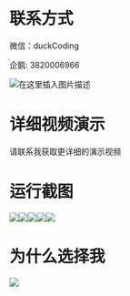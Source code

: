 # 联系方式

微信：duckCoding

企鹅: 3820006966

![在这里插入图片描述](http://upload.cxycsx.vip/91ab4bcb4f2c4c6db86365bb6d6e9c62.jpeg)

# 详细视频演示

请联系我获取更详细的演示视频

# 运行截图

![](http://www.bysj52.com/uploadfile/ueditor/image/202306/%E6%AF%95%E8%AE%BEspringboot234%E5%9F%BA%E4%BA%8ESpringBoot%E7%9A%84%E7%96%97%E5%85%BB%E9%99%A2%E7%AE%A1%E7%90%86%E7%B3%BB%E7%BB%9F%E7%9A%84%E6%AF%95%E4%B8%9A%E8%AE%BE%E8%AE%A1/5.png)![](http://www.bysj52.com/uploadfile/ueditor/image/202306/%E6%AF%95%E8%AE%BEspringboot234%E5%9F%BA%E4%BA%8ESpringBoot%E7%9A%84%E7%96%97%E5%85%BB%E9%99%A2%E7%AE%A1%E7%90%86%E7%B3%BB%E7%BB%9F%E7%9A%84%E6%AF%95%E4%B8%9A%E8%AE%BE%E8%AE%A1/3.png)![](http://www.bysj52.com/uploadfile/ueditor/image/202306/%E6%AF%95%E8%AE%BEspringboot234%E5%9F%BA%E4%BA%8ESpringBoot%E7%9A%84%E7%96%97%E5%85%BB%E9%99%A2%E7%AE%A1%E7%90%86%E7%B3%BB%E7%BB%9F%E7%9A%84%E6%AF%95%E4%B8%9A%E8%AE%BE%E8%AE%A1/4.png)![](http://www.bysj52.com/uploadfile/ueditor/image/202306/%E6%AF%95%E8%AE%BEspringboot234%E5%9F%BA%E4%BA%8ESpringBoot%E7%9A%84%E7%96%97%E5%85%BB%E9%99%A2%E7%AE%A1%E7%90%86%E7%B3%BB%E7%BB%9F%E7%9A%84%E6%AF%95%E4%B8%9A%E8%AE%BE%E8%AE%A1/1.png)![](http://www.bysj52.com/uploadfile/ueditor/image/202306/%E6%AF%95%E8%AE%BEspringboot234%E5%9F%BA%E4%BA%8ESpringBoot%E7%9A%84%E7%96%97%E5%85%BB%E9%99%A2%E7%AE%A1%E7%90%86%E7%B3%BB%E7%BB%9F%E7%9A%84%E6%AF%95%E4%B8%9A%E8%AE%BE%E8%AE%A1/2.png)

# 为什么选择我

![](http://upload.cxycsx.vip/%E7%A8%8B%E5%BA%8F%E8%AE%BE%E8%AE%A1.png)

